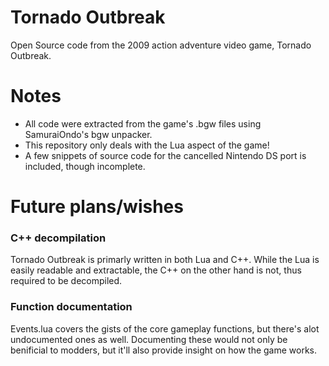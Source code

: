 # Tornado Outbreak
Open Source code from the 2009 action adventure video game, Tornado Outbreak. 

# Notes
* All code were extracted from the game's .bgw files using SamuraiOndo's bgw unpacker.
* This repository only deals with the Lua aspect of the game!
* A few snippets of source code for the cancelled Nintendo DS port is included, though incomplete.

# Future plans/wishes
### C++ decompilation 
Tornado Outbreak is primarly written in both Lua and C++. While the Lua is easily readable and extractable, the C++ on the other hand is not, thus required to be decompiled.
### Function documentation
Events.lua covers the gists of the core gameplay functions, but there's alot undocumented ones as well. Documenting these would not only be benificial to modders, but it'll also provide insight on how the game works.
